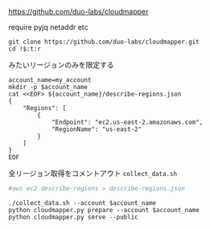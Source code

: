 
https://github.com/duo-labs/cloudmapper


require pyjq netaddr etc


```
git clone https://github.com/duo-labs/cloudmapper.git
cd !$:t:r
```


みたいリージョンのみを限定する
```
account_name=my_account
mkdir -p $account_name
cat <<EOF> ${account_name}/describe-regions.json
{
    "Regions": [
        {
            "Endpoint": "ec2.us-east-2.amazonaws.com",
            "RegionName": "us-east-2"
        }
    ]
}
EOF
```

全リージョン取得をコメントアウト
`collect_data.sh`
```bash
#aws ec2 describe-regions > describe-regions.json
```

```
./collect_data.sh --account $account_name
python cloudmapper.py prepare --account $account_name
python cloudmapper.py serve --public
```
